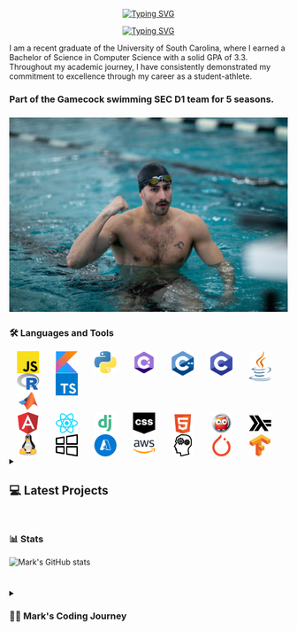 <div align="center">
  <p>
    <a href="https://git.io/typing-svg"><img src="https://readme-typing-svg.demolab.com?font=Fira+Code&size=30&pause=1000&color=F70C0E&center=true&repeat=false&random=false&width=435&lines=Mark+Shperkin" alt="Typing SVG" /></a>
  </p>
  
  <p>
<a href="https://git.io/typing-svg"><img src="https://readme-typing-svg.demolab.com?font=Fira+Code&pause=1000&color=F70000&center=true&random=false&width=435&lines=Student-Athlete;Computer+Science;Passionate+developer+from+Israel" alt="Typing SVG" /></a>
  </p>
</div>

I am a recent graduate of the University of South Carolina, where I earned a Bachelor of Science in Computer Science with a solid GPA of 3.3. Throughout my academic journey, I have consistently demonstrated my commitment to excellence through my career as a student-athlete.

<h3>Part of the Gamecock swimming SEC D1 team for 5 seasons.<h3>

<div id="header" align="center">
<img src="swimming.jpg" width="900"/>
</div>

### :hammer_and_wrench: Languages and Tools

<img align="right" alt="Java" width="40px" style="padding-right:30px;" src="/icons/java-programming-language-icon.svg"/>
<img align="right" alt="C" width="40px" style="padding-right:30px;" src="/icons/c-program-icon.svg" />
<img align="right" alt="C++" width="40px" style="padding-right:30px;" src="/icons/c-plus-plus-programming-language-icon.svg" />
<img align="right" alt="C#" width="40px" style="padding-right:30px;" src="/icons/c-sharp-programming-language-icon.svg" />
<img align="right" alt="Python" width="40px" style="padding-right:30px;" src="/icons/python-programming-language-icon.svg" />
<img align="right" alt="Kotlin" width="40px" style="padding-right:30px;" src="/icons/kotlin-programming-language-icon.svg" />
<img align="right" alt="JavaScript" width="40px" style="padding-right:30px;" src="/icons/javascript-programming-language-icon.svg" />
<img align="right" alt="TypeScript" width="40px" style="padding-right:30px;" src="/icons/typescript-programming-language-icon.svg" />
<img align="right" alt="R" width="40px" style="padding-right:30px;" src="/icons/r-programming-language-icon.svg" />
<img align="right" alt="MATLAB" width="40px" style="padding-right:30px;" src="/icons/matlab-svgrepo-com.svg" />
<img align="right" alt="Haskell" width="40px" style="padding-right:30px;" src="/icons/haskell-svgrepo-com.svg" />
<img align="right" alt="Prolog" width="40px" style="padding-right:30px;" src="/icons/prolog-svgrepo-com (1).svg" />
<img align="right" alt="HTML" width="40px" style="padding-right:30px;" src="/icons/html-5-svgrepo-com.svg" />
<img align="right" alt="CSS" width="40px" style="padding-right:30px;" src="/icons/css-svgrepo-com.svg" />
<img align="right" alt="Django" width="40px" style="padding-right:30px;" src="/icons/django-svgrepo-com.svg" />
<img align="right" alt="React" width="40px" style="padding-right:30px;" src="/icons//react-svgrepo-com.svg" />
<img align="right" alt="Angular" width="40px" style="padding-right:30px;" src="/icons/angular-icon-svgrepo-com.svg" />
<img align="right" alt="TensorFlow" width="40px" style="padding-right:30px;" src="/icons/tensorflow-svgrepo-com.svg" />
<img align="right" alt="PyTorch" width="40px" style="padding-right:30px;" src="/icons/pytorch-svgrepo-com.svg" />
<img align="right" alt="NLP" width="40px" style="padding-right:30px;" src="/icons/nlp-neurolinguistic-programation-svgrepo-com.svg" />
<img align="right" alt="AWS" width="40px" style="padding-right:30px;" src="/icons/aws-svgrepo-com.svg" />
<img align="right" alt="Azure" width="40px" style="padding-right:30px;" src="/icons/azure-v2-svgrepo-com.svg" />
<img align="right" alt="Windows" width="40px" style="padding-right:30px;" src="/icons/windows-svgrepo-com.svg" />
<img align="right" alt="Linux" width="40px" style="padding-right:30px;" src="/icons/linux-tux-svgrepo-com.svg" />


#

<!-- BEGIN PROJECTS-CARDS -->

<details> 
  <summary><h2></>💻 Latest Projects</h2></summary>

  <h3>Connect Four AI Agent</h3>
  <p align="left">
    AI agent that plays the Connect Four game using a minimax algorithm with alpha-beta pruning.
  </p>
  <p align="left">
    <a href="https://github.com/markshperkin/Game-AI">View Project</a>
  </p>
  
#

  <h3>Backgammon AI Agent</h3>
  <p align="left">
    Rule-based chatbot integrated with an AI agent that plays backgammon using the MinMax search method.
  </p>
  <p align="left">
    <em>This project is still in progress.</em>
  </p>
  <p align="left">
    <a href="https://github.com/markshperkin/CSCE580-MarkShperkin-repo">View Project</a>
  </p>

#

  <h3>Android Applications</h3>
  <ul>
    <li>
      <strong><a href="https://github.com/markshperkin/location">Location:</a></strong> Mobile application designed to retrieve user location and display it on a Google Map interface using Google Maps API key.
    </li>
    <li>
      <strong><a href="https://github.com/markshperkin/CameraXApp">CameraXApp:</a></strong> Mobile application enabling users to capture photos and videos, with additional photo editing capabilities.
    </li>
    <li>
      <strong><a href="https://github.com/markshperkin/MiniPaint">MiniPaint:</a></strong> Mobile application allowing users to express creativity through drawing, equipped with diverse drawing tools.
    </li>
    <li>
      <strong><a href="https://github.com/markshperkin/Sensor-Game-Application">Sensor-Game-Application:</a></strong> Mobile application offering users an engaging gaming experience utilizing the device's built-in sensors.
    </li>
  </ul>

#

  <a href="https://github.com/markshperkin?tab=repositories"><img alt="All Repositories" title="All Repositories" src="https://custom-icon-badges.demolab.com/badge/-Click%20Here%20For%20All%20My%20Repos-1F222E?style=for-the-badge&logoColor=white&logo=repo"/></a>
</details>

<!-- END PROJECTS-CARDS -->




#

### 📊 Stats

![Mark's GitHub stats](https://github-readme-stats.vercel.app/api?username=markshperkin&show_icons=true&theme=gruvbox)

<!-- ![GitHub Streak](https://streak-stats.demolab.com?user=ForrestKnight&theme=gruvbox&border_radius=4.5) -->

#

<details>
 <summary><h3>👨‍💻 Mark's Coding Journey</h3></summary>
<h2>Blossoming Passion and the Thrill of the Challenge:</h2>

My passion for coding blossomed at the University of South Carolina, where I was constantly challenged and inspired by a supportive community. One of the most rewarding aspects of my coding journey has been the immense satisfaction that comes from solving coding problems. It is about cracking a complex puzzle or finally reaching the summit after a challenging climb. The initial frustration of grappling with a problem, followed by the "aha!" moment when the solution clicks into place, is a uniquely exhilarating experience.

<h2>Fueled by Accomplishment:</h2>

This sense of accomplishment fuels my motivation to tackle even more intricate challenges. It's a continuous learning process, where every solved problem opens the door to new possibilities and ignites a desire to explore further. The joy of problem-solving is what truly fuels my passion for coding and propels me forward on this exciting journey.

<h2>Embracing the Real World:</h2>

Graduation marks a transition from the structured learning environment to the dynamic world of professional development. While the curriculum and specific problem sets may change, the thrill of problem-solving and the satisfaction it brings remain constant. I'm eager to test my skills in real-world scenarios, tackling complex problems that impact businesses and communities. The prospect of collaborating with experienced developers and contributing solutions that address tangible challenges is incredibly exciting. I'm confident that the foundation I built at USC, coupled with the continuous learning spirit fostered by the coding community, will equip me to navigate these new challenges and experience the profound satisfaction that comes with making a real-world impact through code.

  

